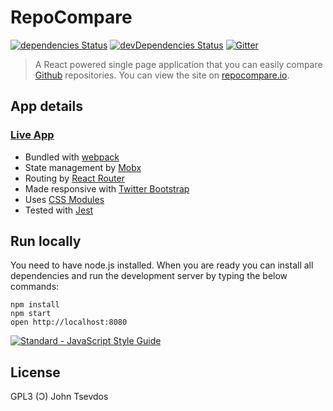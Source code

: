 # RepoCompare
[![dependencies Status](https://david-dm.org/tsevdos/repocompare/status.svg)](https://david-dm.org/tsevdos/repocompare)
[![devDependencies Status](https://david-dm.org/tsevdos/repocompare/dev-status.svg)](https://david-dm.org/tsevdos/repocompare?type=dev)
[![Gitter](https://img.shields.io/gitter/room/nwjs/nw.js.svg)](https://gitter.im/repocompare/Lobby)

> A React powered single page application that you can easily compare [Github](https://github.com) repositories. You can view the site on [repocompare.io](http://repocompare.io).

## App details

### [Live App](http://repocompare.io/)

* Bundled with [webpack](https://webpack.github.io/)
* State management by [Mobx](https://mobx.js.org/)
* Routing by [React Router](https://github.com/ReactTraining/react-router)
* Made responsive with [Twitter Bootstrap](http://getbootstrap.com/)
* Uses [CSS Modules](https://github.com/css-modules/css-modules)
* Tested with [Jest](https://facebook.github.io/jest/)

## Run locally

You need to have node.js installed. When you are ready you can install all dependencies and run the development server by typing the below commands:

```
npm install
npm start
open http://localhost:8080
```

[![Standard - JavaScript Style Guide](https://cdn.rawgit.com/feross/standard/master/badge.svg)](https://github.com/feross/standard)

## License

GPL3 (&#390;) John Tsevdos
